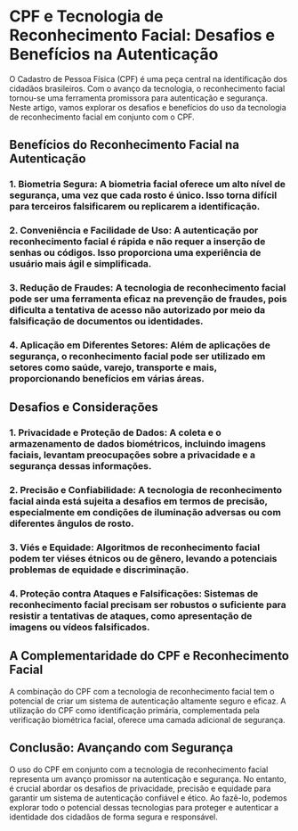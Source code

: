 # CPF e Tecnologia de Reconhecimento Facial: Desafios e Benefícios na Autenticação

O Cadastro de Pessoa Física (CPF) é uma peça central na identificação dos cidadãos brasileiros. Com o avanço da tecnologia, o reconhecimento facial tornou-se uma ferramenta promissora para autenticação e segurança. Neste artigo, vamos explorar os desafios e benefícios do uso da tecnologia de reconhecimento facial em conjunto com o CPF.

## Benefícios do Reconhecimento Facial na Autenticação

### 1. **Biometria Segura:** A biometria facial oferece um alto nível de segurança, uma vez que cada rosto é único. Isso torna difícil para terceiros falsificarem ou replicarem a identificação.

### 2. **Conveniência e Facilidade de Uso:** A autenticação por reconhecimento facial é rápida e não requer a inserção de senhas ou códigos. Isso proporciona uma experiência de usuário mais ágil e simplificada.

### 3. **Redução de Fraudes:** A tecnologia de reconhecimento facial pode ser uma ferramenta eficaz na prevenção de fraudes, pois dificulta a tentativa de acesso não autorizado por meio da falsificação de documentos ou identidades.

### 4. **Aplicação em Diferentes Setores:** Além de aplicações de segurança, o reconhecimento facial pode ser utilizado em setores como saúde, varejo, transporte e mais, proporcionando benefícios em várias áreas.

## Desafios e Considerações

### 1. **Privacidade e Proteção de Dados:** A coleta e o armazenamento de dados biométricos, incluindo imagens faciais, levantam preocupações sobre a privacidade e a segurança dessas informações.

### 2. **Precisão e Confiabilidade:** A tecnologia de reconhecimento facial ainda está sujeita a desafios em termos de precisão, especialmente em condições de iluminação adversas ou com diferentes ângulos de rosto.

### 3. **Viés e Equidade:** Algoritmos de reconhecimento facial podem ter viéses étnicos ou de gênero, levando a potenciais problemas de equidade e discriminação.

### 4. **Proteção contra Ataques e Falsificações:** Sistemas de reconhecimento facial precisam ser robustos o suficiente para resistir a tentativas de ataques, como apresentação de imagens ou vídeos falsificados.

## A Complementaridade do CPF e Reconhecimento Facial

A combinação do CPF com a tecnologia de reconhecimento facial tem o potencial de criar um sistema de autenticação altamente seguro e eficaz. A utilização do CPF como identificação primária, complementada pela verificação biométrica facial, oferece uma camada adicional de segurança.

## Conclusão: Avançando com Segurança

O uso do CPF em conjunto com a tecnologia de reconhecimento facial representa um avanço promissor na autenticação e segurança. No entanto, é crucial abordar os desafios de privacidade, precisão e equidade para garantir um sistema de autenticação confiável e ético. Ao fazê-lo, podemos explorar todo o potencial dessas tecnologias para proteger e autenticar a identidade dos cidadãos de forma segura e responsável.